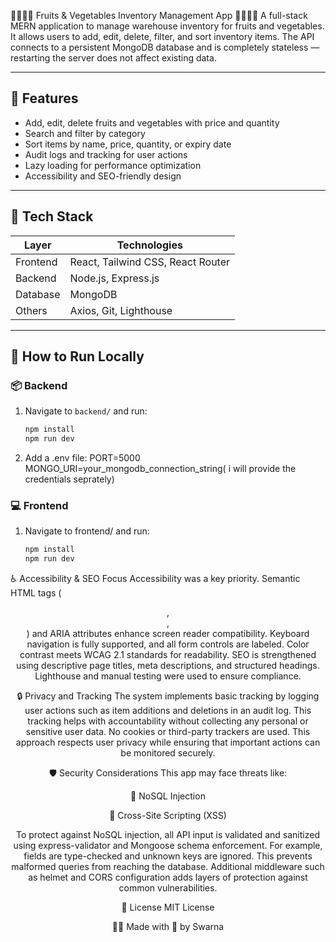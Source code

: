 🍎🍌🍇🥦 Fruits & Vegetables Inventory Management App 🥕🍊🍉🌽
A full-stack MERN application to manage warehouse inventory for fruits and vegetables. It allows users to add, edit, delete, filter, and sort inventory items. The API connects to a persistent MongoDB database and is completely stateless — restarting the server does not affect existing data.

---

## 🌟 Features

- Add, edit, delete fruits and vegetables with price and quantity
- Search and filter by category
- Sort items by name, price, quantity, or expiry date
- Audit logs and tracking for user actions
- Lazy loading for performance optimization
- Accessibility and SEO-friendly design
- ---

## 🧱 Tech Stack

| Layer       | Technologies                |
|-------------|-----------------------------|
| Frontend    | React, Tailwind CSS, React Router |
| Backend     | Node.js, Express.js         |
| Database    | MongoDB                     |
| Others      | Axios, Git, Lighthouse      |

---

## 🚀 How to Run Locally

### 📦 Backend
1. Navigate to `backend/` and run:
   ```bash
   npm install
   npm run dev
 2.  Add a .env file:
    PORT=5000
MONGO_URI=your_mongodb_connection_string( i will provide the credentials seprately)

### 💻 Frontend
1. Navigate to frontend/ and run:
    ```bash
   npm install
    npm run dev

♿ Accessibility & SEO Focus
Accessibility was a key priority. Semantic HTML tags (<header>, <main>, <section>) and ARIA attributes enhance screen reader compatibility. Keyboard navigation is fully supported, and all form controls are labeled. Color contrast meets WCAG 2.1 standards for readability. SEO is strengthened using descriptive page titles, meta descriptions, and structured headings. Lighthouse and manual testing were used to ensure compliance.

🔒 Privacy and Tracking
The system implements basic tracking by logging user actions such as item additions and deletions in an audit log. This tracking helps with accountability without collecting any personal or sensitive user data. No cookies or third-party trackers are used. This approach respects user privacy while ensuring that important actions can be monitored securely.

🛡️ Security Considerations
This app may face threats like:

🧨 NoSQL Injection

💉 Cross-Site Scripting (XSS)

To protect against NoSQL injection, all API input is validated and sanitized using express-validator and Mongoose schema enforcement. For example, fields are type-checked and unknown keys are ignored. This prevents malformed queries from reaching the database. Additional middleware such as helmet and CORS configuration adds layers of protection against common vulnerabilities.

📄 License
MIT License

👩‍💻 Made with 💚 by Swarna
